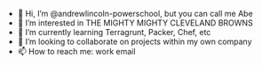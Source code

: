- 👋 Hi, I’m @andrewlincoln-powerschool, but you can call me Abe
- 👀 I’m interested in THE MIGHTY MIGHTY CLEVELAND BROWNS
- 🌱 I’m currently learning Terragrunt, Packer, Chef, etc
- 💞️ I’m looking to collaborate on projects within my own company
- 📫 How to reach me: work email

<!---
andrewlincoln-powerschool/andrewlincoln-powerschool is a ✨ special ✨ repository because its `README.md` (this file) appears on your GitHub profile.
You can click the Preview link to take a look at your changes.
--->
